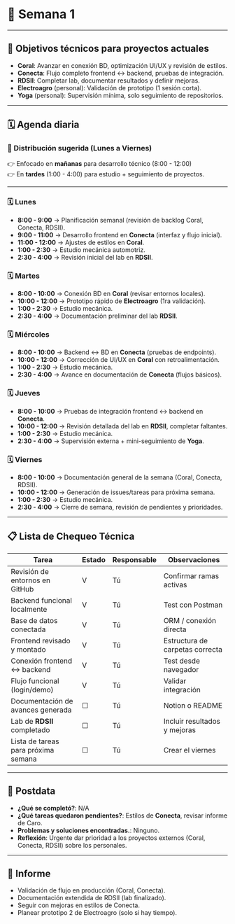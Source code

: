 # 📅 Semana 1

---

## 🎯 Objetivos técnicos para proyectos actuales
- **Coral**: Avanzar en conexión BD, optimización UI/UX y revisión de estilos.
- **Conecta**: Flujo completo frontend ↔ backend, pruebas de integración.
- **RDSII**: Completar lab, documentar resultados y definir mejoras.
- **Electroagro** (personal): Validación de prototipo (1 sesión corta).
- **Yoga** (personal): Supervisión mínima, solo seguimiento de repositorios.

---


## 🗓️ Agenda diaria
### 📅 Distribución sugerida (Lunes a Viernes)
👉 Enfocado en **mañanas** para desarrollo técnico (8:00 - 12:00)  
👉 En **tardes** (1:00 - 4:00) para estudio + seguimiento de proyectos.

---


### 🗓️ Lunes
- **8:00 - 9:00** → Planificación semanal (revisión de backlog Coral, Conecta, RDSII).  
- **9:00 - 11:00** → Desarrollo frontend en **Conecta** (interfaz y flujo inicial).  
- **11:00 - 12:00** → Ajustes de estilos en **Coral**.  
- **1:00 - 2:30** → Estudio mecánica automotriz.  
- **2:30 - 4:00** → Revisión inicial del lab en **RDSII**.  

### 🗓️ Martes
- **8:00 - 10:00** → Conexión BD en **Coral** (revisar entornos locales).  
- **10:00 - 12:00** → Prototipo rápido de **Electroagro** (1ra validación).  
- **1:00 - 2:30** → Estudio mecánica.  
- **2:30 - 4:00** → Documentación preliminar del lab **RDSII**.  

### 🗓️ Miércoles
- **8:00 - 10:00** → Backend ↔ BD en **Conecta** (pruebas de endpoints).  
- **10:00 - 12:00** → Corrección de UI/UX en **Coral** con retroalimentación.  
- **1:00 - 2:30** → Estudio mecánica.  
- **2:30 - 4:00** → Avance en documentación de **Conecta** (flujos básicos).  

### 🗓️ Jueves
- **8:00 - 10:00** → Pruebas de integración frontend ↔ backend en **Conecta**.  
- **10:00 - 12:00** → Revisión detallada del lab en **RDSII**, completar faltantes.  
- **1:00 - 2:30** → Estudio mecánica.  
- **2:30 - 4:00** → Supervisión externa + mini-seguimiento de **Yoga**.  

### 🗓️ Viernes
- **8:00 - 10:00** → Documentación general de la semana (Coral, Conecta, RDSII).  
- **10:00 - 12:00** → Generación de issues/tareas para próxima semana.  
- **1:00 - 2:30** → Estudio mecánica.  
- **2:30 - 4:00** → Cierre de semana, revisión de pendientes y prioridades.  

---

## 📋 Lista de Chequeo Técnica

| Tarea                                | Estado | Responsable | Observaciones                    |
|--------------------------------------|--------|-------------|----------------------------------|
| Revisión de entornos en GitHub        | V      | Tú          | Confirmar ramas activas          |
| Backend funcional localmente          | V      | Tú          | Test con Postman                  |
| Base de datos conectada               | V      | Tú          | ORM / conexión directa            |
| Frontend revisado y montado           | V      | Tú          | Estructura de carpetas correcta   |
| Conexión frontend ↔ backend           | V      | Tú          | Test desde navegador              |
| Flujo funcional (login/demo)          | V      | Tú          | Validar integración               |
| Documentación de avances generada     | ☐      | Tú          | Notion o README                   |
| Lab de **RDSII** completado           | ☐      | Tú          | Incluir resultados y mejoras      |
| Lista de tareas para próxima semana   | ☐      | Tú          | Crear el viernes                  |

---

## 📌 Postdata
- **¿Qué se completó?**: N/A  
- **¿Qué tareas quedaron pendientes?**: Estilos de **Conecta**, revisar informe de Caro.  
- **Problemas y soluciones encontradas.**: Ninguno.  
- **Reflexión**: Urgente dar prioridad a los proyectos externos (Coral, Conecta, RDSII) sobre los personales.  

---

## 📄 Informe
- Validación de flujo en producción (Coral, Conecta).  
- Documentación extendida de RDSII (lab finalizado).  
- Seguir con mejoras en estilos de Conecta.  
- Planear prototipo 2 de Electroagro (solo si hay tiempo).  


